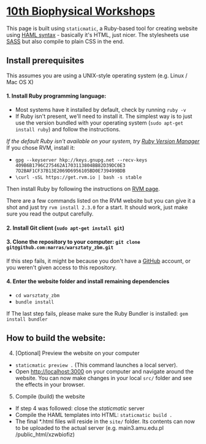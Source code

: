 # [10th Biophysical Workshops](http://www.staff.amu.edu.pl/~zbm/xzwbiofiz/)

This page is built using `staticmatic`, a Ruby-based tool for creating website
using [HAML syntax](http://haml.info/) - basically it's HTML, just nicer. The
stylesheets use [SASS](http://sass-lang.com/) but also compile to plain CSS in
the end.

## Install prerequisites

This assumes you are using a UNIX-style operating system (e.g. Linux / Mac OS X)

#### 1. Install Ruby programming language:
  - Most systems have it installed by default, check by running `ruby -v`
  - If Ruby isn't present, we'll need to install it. The simplest way is to just use the version bundled with your operating
    system (`sudo apt-get install ruby`) and follow the instructions.

*If the default Ruby isn't available on your system, try [Ruby Version Manager](http://rvm.io/)*
If you chose RVM, install it:
  - `gpg --keyserver hkp://keys.gnupg.net --recv-keys 409B6B1796C275462A1703113804BB82D39DC0E3 7D2BAF1CF37B13E2069D6956105BD0E739499BDB`
  - `\curl -sSL https://get.rvm.io | bash -s stable`

  Then install Ruby by following the instructions on [RVM page](http://rvm.io/rubies/installing).

  There are a few commands listed on the RVM website but you can give it a shot and just try
  `rvm install 2.3.0` for a start. It should work, just make sure you read the
  output carefully.

#### 2. Install Git client (`sudo apt-get install git`)

#### 3. Clone the repository to your computer: `git clone git@github.com:marras/warsztaty_zbm.git`

If this step fails, it might be because you don't have
a [GitHub](http://github.com) account, or you weren't given access to this
repository.

#### 4. Enter the website folder and install remaining dependencies
  - `cd warsztaty_zbm`
  - `bundle install`

If The last step fails, please make sure the Ruby Bundler is installed:
`gem install bundler`

## How to build the website:

4. [Optional] Preview the website on your computer
  - `staticmatic preview .` (This command launches a local server).
  - Open [http://localhost:3000](http://localhost:3000) on your computer and
    navigate around the website. You can now make changes in your local `src/`
    folder and see the effects in your browser.

5. Compile (build) the website
  - If step 4 was followed: close the _staticmatic_ server
  - Compile the HAML templates into HTML: `staticmatic build .`
  - The final *.html files will reside in the `site/` folder. Its contents can now to be uploaded to the actual server (e.g. main3.amu.edu.pl /public_html/xzwbiofiz)